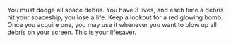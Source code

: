 You must dodge all space debris. You have 3 lives, and each time a debris hit your spaceship, you lose a life. 
Keep a lookout for a red glowing bomb. Once you acquire one, you may use it whenever you want to blow up all debris on your screen. This is your lifesaver.
